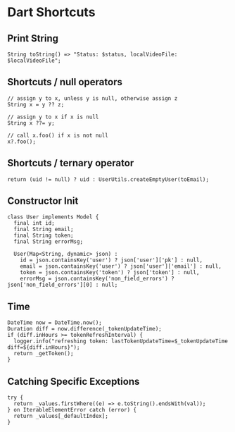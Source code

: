 # Dart Shortcuts

## Print String

	String toString() => "Status: $status, localVideoFile: $localVideoFile";

## Shortcuts / null operators

	// assign y to x, unless y is null, otherwise assign z
	String x = y ?? z;

	// assign y to x if x is null
	String x ??= y;

	// call x.foo() if x is not null
	x?.foo();

## Shortcuts / ternary operator

	return (uid != null) ? uid : UserUtils.createEmptyUser(toEmail);


## Constructor Init

	class User implements Model {
	  final int id;
	  final String email;
	  final String token;
	  final String errorMsg;
	
	  User(Map<String, dynamic> json) :
	    id = json.containsKey('user') ? json['user']['pk'] : null,
	    email = json.containsKey('user') ? json['user']['email'] : null,
	    token = json.containsKey('token') ? json['token'] : null,
	    errorMsg = json.containsKey('non_field_errors') ? json['non_field_errors'][0] : null;

## Time

    DateTime now = DateTime.now();
    Duration diff = now.difference(_tokenUpdateTime);
    if (diff.inHours >= tokenRefreshInterval) {
      logger.info("refreshing token: lastTokenUpdateTime=$_tokenUpdateTime diff=${diff.inHours}");
      return _getToken();
    }


## Catching Specific Exceptions

    try {
      return _values.firstWhere((e) => e.toString().endsWith(val));
    } on IterableElementError catch (error) {
      return _values[_defaultIndex];
    }

    